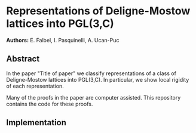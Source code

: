<!-- #region -->
# Representations of Deligne-Mostow lattices into PGL(3,C)
**Authors:** E. Falbel, I. Pasquinelli, A. Ucan-Puc

## Abstract

In the paper "Title of paper" we classify representations of a class of Deligne-Mostow lattices into PGL(3,C).
In particular, we show local rigidity of each representation.

Many of the proofs in the paper are computer assisted. 
This repository contains the code for these proofs. 

## Implementation
